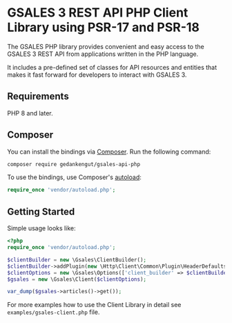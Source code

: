 # GSALES 3 REST API PHP Client Library using PSR-17 and PSR-18

The GSALES PHP library provides convenient and easy access to the GSALES 3 REST API from applications written in the PHP language.

It includes a pre-defined set of classes for API resources and entities that makes it fast forward for developers to interact with GSALES 3.

## Requirements

PHP 8 and later.

## Composer

You can install the bindings via [Composer](http://getcomposer.org/). Run the following command:

```bash
composer require gedankengut/gsales-api-php
```

To use the bindings, use Composer's [autoload](https://getcomposer.org/doc/01-basic-usage.md#autoloading):

```php
require_once 'vendor/autoload.php';
```

## Getting Started

Simple usage looks like:

```php
<?php
require_once 'vendor/autoload.php';

$clientBuilder = new \Gsales\ClientBuilder();
$clientBuilder->addPlugin(new \Http\Client\Common\Plugin\HeaderDefaultsPlugin(['Authorization' => 'xxxxxxxxxxxxxxxxxxxxxxxxxxxxxx']));
$clientOptions = new \Gsales\Options(['client_builder' => $clientBuilder,'api_uri' => 'https://mydomain.de/gsales3/api']);
$gsales = new \Gsales\Client($clientOptions);

var_dump($gsales->articles()->get());
```

For more examples how to use the Client Library in detail see `examples/gsales-client.php` file.
